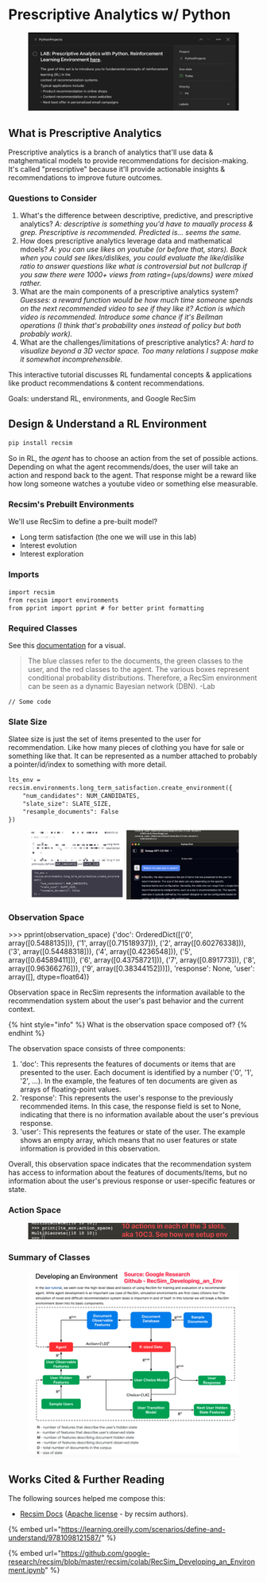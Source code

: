 # Prescriptive Analytics w/ Python

<figure><img src="../../../../.gitbook/assets/CleanShot%202024-05-12%20at%2021.04.15@2x.png" alt=""><figcaption></figcaption></figure>

## What is Prescriptive Analytics

Prescriptive analytics is a branch of analytics that'll use data & matghematical models to provide recommendations for decision-making. It's called "prescriptive" because it'll provide actionable insights & recommendations to improve future outcomes.

### Questions to Consider

1. What's the difference between descriptive, predictive, and prescriptive analytics? _A: descriptive is something you'd have to maually process & grep. Prescriptive is recommended. Predicted is... seems the same._
2. How does prescriptive analytics leverage data and mathematical mdoels? _A: you can use likes on youtube (or before that, stars). Back when you could see likes/dislikes, you could evaluate the like/dislike ratio to answer questions like what is controversial but not bullcrap if you saw there were 1000+ views from rating={ups/downs} were mixed rather._&#x20;
3. What are the main components of a prescriptive analytics system? _Guesses: a reward function would be how much time someone spends on the next recommended video to see if they like it? Action is which video is recommended. Introduce some chance if it's Bellman operations (I think that's probability ones instead of policy but both probably work)._
4. What are the challenges/limitations of prescriptive analytics? _A: hard to visualize beyond a 3D vector space. Too many relations I suppose make it somewhat incomprehensible._



This interactive tutorial discusses RL fundamental concepts & applications like product recommendations & content recommendations.

Goals: understand RL, environments, and Google RecSim



## Design & Understand a RL Environment

```python
pip install recsim
```

So in RL, the _agent_ has to choose an action from the set of possible actions. Depending on what the agent recommends/does, the user will take an action and respond back to the agent. That response might be a reward like how long someone watches a youtube video or something else measurable.

### Recsim's Prebuilt Environments

We'll use RecSim to define a pre-built model?

* Long term satisfaction (the one we will use in this lab)
* Interest evolution
* Interest exploration

### Imports

```
import recsim
from recsim import environments
from pprint import pprint # for better print formatting
```

### Required Classes

See this [documentation](https://github.com/google-research/recsim/blob/master/recsim/colab/RecSim\_Developing\_an\_Environment.ipynb) for a visual.

> The blue classes refer to the documents, the green classes to the user, and the red classes to the agent. The various boxes represent conditional probability distributions. Therefore, a RecSim environment can be seen as a dynamic Bayesian network (DBN). -Lab

```
// Some code
```

### Slate Size

Slatee size is just the set of items presented to the user for recommendation. Like how many pieces of clothing you have for sale or something like that. It can be represented as a number attached to probably a pointer/id/index to something with more detail.

```
lts_env = recsim.environments.long_term_satisfaction.create_environment({
    "num_candidates": NUM_CANDIDATES,
    "slate_size": SLATE_SIZE,
    "resample_documents": False
})
```



<figure><img src="../../../../.gitbook/assets/CleanShot%202024-03-19%20at%2021.04.47@2x.png" alt=""><figcaption></figcaption></figure>

### Observation Space

\>>> pprint(observation\_space) {'doc': OrderedDict(\[('0', array(\[0.5488135])), ('1', array(\[0.71518937])), ('2', array(\[0.60276338])), ('3', array(\[0.54488318])), ('4', array(\[0.4236548])), ('5', array(\[0.64589411])), ('6', array(\[0.43758721])), ('7', array(\[0.891773])), ('8', array(\[0.96366276])), ('9', array(\[0.38344152]))]), 'response': None, 'user': array(\[], dtype=float64)}

Observation space in RecSim represents the information available to the recommendation system about the user's past behavior and the current context.

{% hint style="info" %}
What is the observation space composed of?
{% endhint %}

The observation space consists of three components:

1. 'doc': This represents the features of documents or items that are presented to the user. Each document is identified by a number ('0', '1', '2', ...). In the example, the features of ten documents are given as arrays of floating-point values.
2. 'response': This represents the user's response to the previously recommended items. In this case, the response field is set to None, indicating that there is no information available about the user's previous response.
3. 'user': This represents the features or state of the user. The example shows an empty array, which means that no user features or state information is provided in this observation.

Overall, this observation space indicates that the recommendation system has access to information about the features of documents/items, but no information about the user's previous response or user-specific features or state.

### Action Space

<figure><img src="../../../../.gitbook/assets/CleanShot%202024-03-19%20at%2021.16.06@2x.png" alt=""><figcaption></figcaption></figure>

### Summary of Classes

<figure><img src="../../../../.gitbook/assets/CleanShot%202024-05-12%20at%2021.07.18.png" alt=""><figcaption></figcaption></figure>

## Works Cited & Further Reading

The following sources helped me compose this:

* [Recsim Docs](https://github.com/google-research/recsim/blob/master/recsim/colab/RecSim\_Developing\_an\_Environment.ipynb) ([Apache license](https://www.apache.org/licenses/LICENSE-2.0) - by recsim authors).

{% embed url="https://learning.oreilly.com/scenarios/define-and-understand/9781098121587/" %}

{% embed url="https://github.com/google-research/recsim/blob/master/recsim/colab/RecSim_Developing_an_Environment.ipynb" %}

